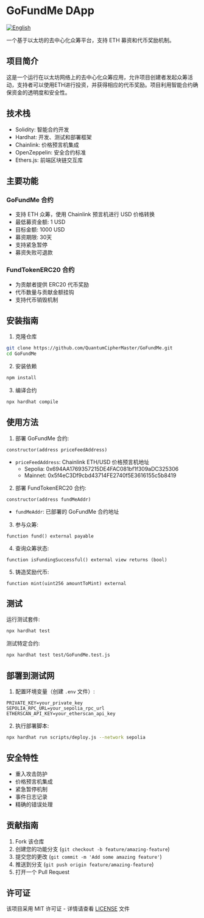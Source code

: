 # GoFundMe DApp
[![English](https://img.shields.io/badge/Language-English-brightgreen)](https://github.com/QuantumCipherMaster/GoFundMe/blob/main/README_EN.md)

一个基于以太坊的去中心化众筹平台，支持 ETH 募资和代币奖励机制。

## 项目简介

这是一个运行在以太坊网络上的去中心化众筹应用，允许项目创建者发起众筹活动，支持者可以使用ETH进行投资，并获得相应的代币奖励。项目利用智能合约确保资金的透明度和安全性。

## 技术栈

- Solidity: 智能合约开发
- Hardhat: 开发、测试和部署框架
- Chainlink: 价格预言机集成
- OpenZeppelin: 安全合约标准
- Ethers.js: 前端区块链交互库

## 主要功能

### GoFundMe 合约
- 支持 ETH 众筹，使用 Chainlink 预言机进行 USD 价格转换
- 最低募资金额: 1 USD
- 目标金额: 1000 USD
- 募资期限: 30天
- 支持紧急暂停
- 募资失败可退款

### FundTokenERC20 合约
- 为贡献者提供 ERC20 代币奖励
- 代币数量与贡献金额挂钩
- 支持代币销毁机制

## 安装指南

1. 克隆仓库
```bash
git clone https://github.com/QuantumCipherMaster/GoFundMe.git
cd GoFundMe
```

2. 安装依赖
```bash
npm install
```

3. 编译合约
```bash
npx hardhat compile
```

## 使用方法

1. 部署 GoFundMe 合约:
```solidity
constructor(address priceFeedAddress)
```
- `priceFeedAddress`: Chainlink ETH/USD 价格预言机地址
  - Sepolia: 0x694AA1769357215DE4FAC081bf1f309aDC325306
  - Mainnet: 0x5f4eC3Df9cbd43714FE2740f5E3616155c5b8419

2. 部署 FundTokenERC20 合约:
```solidity
constructor(address fundMeAddr)
```
- `fundMeAddr`: 已部署的 GoFundMe 合约地址

3. 参与众筹:
```solidity
function fund() external payable
```

4. 查询众筹状态:
```solidity
function isFundingSuccessful() external view returns (bool)
```

5. 铸造奖励代币:
```solidity
function mint(uint256 amountToMint) external
```

## 测试

运行测试套件:
```bash
npx hardhat test
```

测试特定合约:
```bash
npx hardhat test test/GoFundMe.test.js
```

## 部署到测试网

1. 配置环境变量（创建 `.env` 文件）:
```
PRIVATE_KEY=your_private_key
SEPOLIA_RPC_URL=your_sepolia_rpc_url
ETHERSCAN_API_KEY=your_etherscan_api_key
```

2. 执行部署脚本:
```bash
npx hardhat run scripts/deploy.js --network sepolia
```

## 安全特性

- 重入攻击防护
- 价格预言机集成
- 紧急暂停机制
- 事件日志记录
- 精确的错误处理

## 贡献指南

1. Fork 该仓库
2. 创建您的功能分支 (`git checkout -b feature/amazing-feature`)
3. 提交您的更改 (`git commit -m 'Add some amazing feature'`)
4. 推送到分支 (`git push origin feature/amazing-feature`)
5. 打开一个 Pull Request

## 许可证

该项目采用 MIT 许可证 - 详情请查看 [LICENSE](LICENSE) 文件
